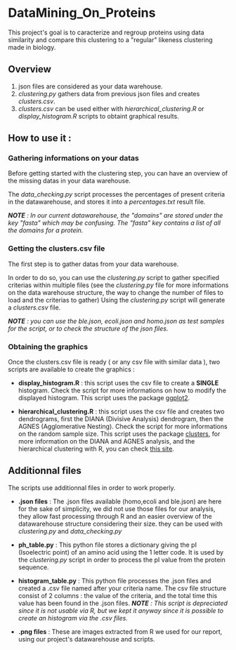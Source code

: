 # DataMining_On_Proteins
This project's goal is to caracterize and regroup proteins using data similarity and compare this clustering to a "regular" likeness clustering made in biology.

## Overview

1. json files are considered as your data warehouse.
1. *clustering.py* gathers data from previous json files and creates *clusters.csv*.
1. *clusters.csv* can be used either with *hierarchical_clustering.R* or *display_histogram.R* scripts to obtaint graphical results.

## How to use it :
### Gathering informations on your datas
Before getting started with the clustering step, you can have an overview of the missing datas in your data warehouse.

The *data_checking.py* script processes the percentages of present criteria in the datawarehouse, and stores it into a *percentages.txt* result file.

_**NOTE** : In our current datawarehouse, the "domains" are stored under the key "fasta" which may be confusing. The "fasta" key contains a list of all the domains for a protein._

### Getting the clusters.csv file
The first step is to gather datas from your data warehouse.

In order to do so, you can use the *clustering.py* script to gather specified criterias within multiple files (see the *clustering.py* file for more informations on the data warehouse structure, the way to change the number of files to load and the criterias to gather)
Using the *clustering.py* script will generate a *clusters.csv* file.

_**NOTE** : you can use the *ble.json*, *ecoli.json* and *homo.json* as test samples for the script, or to check the structure of the json files._

### Obtaining the graphics
Once the clusters.csv file is ready ( or any csv file with similar data ), two scripts are available to create the graphics : 

* **display_histogram.R** : this script uses the csv file to create a **SINGLE** histogram. Check the script for more informations on how to modify the displayed histogram. This script uses the package [ggplot2](https://cran.r-project.org/web/packages/ggplot2/index.html).

* **hierarchical_clustering.R** : this script uses the csv file and creates two dendrograms, first the DIANA (Divisive Analysis) dendrogram, then the AGNES (Agglomerative Nesting). Check the script for more informations on the random sample size. This script uses the package [clusters](https://cran.r-project.org/web/packages/cluster/cluster.pdf), for more information on the DIANA and AGNES analysis, and the hierarchical clustering with R, you can check [this site](http://www.sthda.com/english/wiki/print.php?id=237#agnes-and-diana-functions).

## Additionnal files
The scripts use additionnal files in order to work properly.

* **.json files** : The .json files available (homo,ecoli and ble.json) are here for the sake of simplicity, we did not use those files for our analysis, they allow fast processing through R and an easier overview of the datawarehouse structure considering their size. they can be used with *clustering.py* and *data_checking.py*

* **ph_table.py** : This python file stores a dictionary giving the pI (Isoelectric point) of an amino acid using the 1 letter code. It is used by the *clustering.py* script in order to process the pI value from the protein sequence.

* **histogram_table.py** : This python file processes the .json files and created a .csv file named after your criteria name. The csv file structure consist of 2 columns : the value of the criteria, and the total time this value has been found in the .json files. 
_**NOTE** : This script is depreciated since it is not usable via R, but we kept it anyway since it is possible to create an histogram via the .csv files._

* **.png files** : These are images extracted from R we used for our report, using our project's datawarehouse and scripts.
